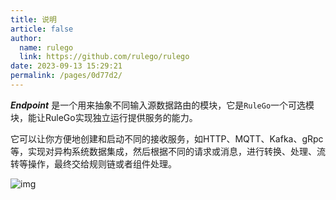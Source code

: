 ```yaml
---
title: 说明
article: false
author: 
  name: rulego
  link: https://github.com/rulego/rulego
date: 2023-09-13 15:29:21
permalink: /pages/0d77d2/
---
```



***Endpoint*** 是一个用来抽象不同输入源数据路由的模块，它是`RuleGo`一个可选模块，能让RuleGo实现独立运行提供服务的能力。

它可以让你方便地创建和启动不同的接收服务，如HTTP、MQTT、Kafka、gRpc等，实现对异构系统数据集成，然后根据不同的请求或消息，进行转换、处理、流转等操作，最终交给规则链或者组件处理。

![img](/img/endpoint.png)


